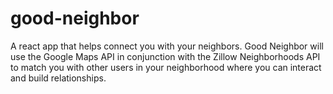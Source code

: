 # good-neighbor

A react app that helps connect you with your neighbors. Good Neighbor will use
the Google Maps API in conjunction with the Zillow Neighborhoods API to match you with other users in
your neighborhood where you can interact and build relationships.
